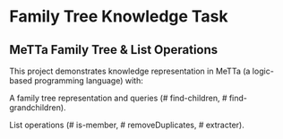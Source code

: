 # Family Tree Knowledge Task

## MeTTa Family Tree & List Operations
This project demonstrates knowledge representation in MeTTa (a logic-based programming language) with:

A family tree representation and queries (# find-children, # find-grandchildren).

List operations (# is-member, # removeDuplicates, # extracter).


